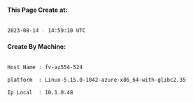 
   
#### This Page Create at:

```bash

2023-08-14 - 14:59:10 UTC

```

#### Create By Machine:

```bash

Host Name : fv-az554-524

platform  : Linux-5.15.0-1042-azure-x86_64-with-glibc2.35

Ip Local  : 10.1.0.48

```

